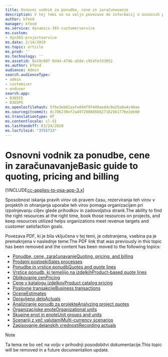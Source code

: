 ```yaml
---
title: Osnovni vodnik za ponudbe, cene in zaračunavanje
description: V tej temi so na voljo povezave do informacij o osnovnih ponudbah, cenah in zaračunavanju v aplikaciji Project Service Automation.
author: kfend
manager: kfend
ms.service: dynamics-365-customerservice
ms.custom:
- dyn365-projectservice
ms.date: 2/14/2019
ms.topic: article
ms.prod: ''
ms.technology: ''
ms.assetid: 8a19c88f-9d4d-474b-a5de-c954fe333052
ms.author: kfend
audience: Admin
search.audienceType:
- admin
- customizer
- enduser
search.app:
- D365CE
- D365PS
ms.openlocfilehash: 5f6e3eb01aafe894f9f440aed4c0a25a0a4c40ae
ms.sourcegitcommit: 8c786230ef2a497280885b827162561776e2eb00
ms.translationtype: HT
ms.contentlocale: sl-SI
ms.lasthandoff: 03/24/2020
ms.locfileid: "3755713"
---
```

# <a name="basic-guide-to-quoting-pricing-and-billing"></a><span data-ttu-id="622b0-103">Osnovni vodnik za ponudbe, cene in zaračunavanje</span><span class="sxs-lookup"><span data-stu-id="622b0-103">Basic guide to quoting, pricing and billing</span></span>

[!INCLUDE[cc-applies-to-psa-app-3.x](../../includes/cc-applies-to-psa-app-3x.md)]

<span data-ttu-id="622b0-104">Sposobnost iskanja pravih virov ob pravem času, rezerviranja teh virov v projektih in ohranjanja uporabe teh virov pomaga organizacijam pri izpolnjevanju ciljev glede prihodkov in zadovoljstva strank.</span><span class="sxs-lookup"><span data-stu-id="622b0-104">The ability to find the right resources at the right time, book those resources on projects, and keep resources utilized helps organizations meet revenue targets and customer satisfaction goals.</span></span> 

<span data-ttu-id="622b0-105">Povezava PDF, ki je bila vključena v tej temi, je odstranjena, vsebina pa je premaknjena v naslednje teme:</span><span class="sxs-lookup"><span data-stu-id="622b0-105">The PDF link that was previously in this topic has been removed and the content has been moved to the following topics:</span></span>

- [<span data-ttu-id="622b0-106">Ponudbe, cene, zaračunavanje</span><span class="sxs-lookup"><span data-stu-id="622b0-106">Quoting, pricing, and billing</span></span>](../quote-bill-price.md)
- [<span data-ttu-id="622b0-107">Prodajni postopki</span><span class="sxs-lookup"><span data-stu-id="622b0-107">Sales processes</span></span>](../basic-sales-process.md)
- [<span data-ttu-id="622b0-108">Ponudbe in vrstice ponudb</span><span class="sxs-lookup"><span data-stu-id="622b0-108">Quotes and quote lines</span></span>](../basic-quote-lines.md)
- [<span data-ttu-id="622b0-109">Vrstice ponudb, ki temeljijo na izdelkih</span><span class="sxs-lookup"><span data-stu-id="622b0-109">Product-based quote lines</span></span>](../product-based-quote-lines.md)
- [<span data-ttu-id="622b0-110">Oblikovanje cen</span><span class="sxs-lookup"><span data-stu-id="622b0-110">Pricing</span></span>](../basic-pricing.md)
- [<span data-ttu-id="622b0-111">Cene v katalogu izdelkov</span><span class="sxs-lookup"><span data-stu-id="622b0-111">Product catalog pricing</span></span>](../product-catalog-pricing.md)
- [<span data-ttu-id="622b0-112">Poslovne transakcije</span><span class="sxs-lookup"><span data-stu-id="622b0-112">Business transactions</span></span>](../basic-business-transactions.md)
- [<span data-ttu-id="622b0-113">Ocene</span><span class="sxs-lookup"><span data-stu-id="622b0-113">Estimates</span></span>](../estimates.md)
- [<span data-ttu-id="622b0-114">Opravljeno delo</span><span class="sxs-lookup"><span data-stu-id="622b0-114">Actuals</span></span>](../actuals.md)
- [<span data-ttu-id="622b0-115">Analiziranje ponudb za projekte</span><span class="sxs-lookup"><span data-stu-id="622b0-115">Analyzing project quotes</span></span>](../basic-analyzing-quotes.md)
- [<span data-ttu-id="622b0-116">Organizacijske enote</span><span class="sxs-lookup"><span data-stu-id="622b0-116">Organizational units</span></span>](../advanced-organizational.md)
- [<span data-ttu-id="622b0-117">Skupine enot in enote</span><span class="sxs-lookup"><span data-stu-id="622b0-117">Unit groups and units</span></span>](../advanced-units.md)
- [<span data-ttu-id="622b0-118">Scenariji z več valutami</span><span class="sxs-lookup"><span data-stu-id="622b0-118">Multi-currency scenarios</span></span>](../advanced-currency.md)
- [<span data-ttu-id="622b0-119">Zapisovanje dejanskih vrednosti</span><span class="sxs-lookup"><span data-stu-id="622b0-119">Recording actuals</span></span>](../advanced-actuals.md)

> [!NOTE]
> <span data-ttu-id="622b0-120">Ta tema ne bo več na voljo v prihodnji posodobitvi dokumentacije.</span><span class="sxs-lookup"><span data-stu-id="622b0-120">This topic will be removed in a future documentation update.</span></span> 
